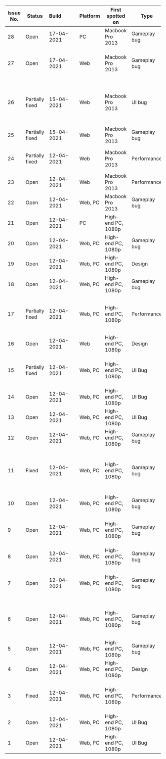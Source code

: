 | Issue No. | Status | Build&nbsp;&nbsp;&nbsp;&nbsp;&nbsp;&nbsp;&nbsp;&nbsp;&nbsp;&nbsp; | Platform | First spotted on | Type | Description&nbsp;&nbsp;&nbsp;&nbsp;&nbsp;&nbsp;&nbsp;&nbsp;&nbsp;&nbsp;&nbsp;&nbsp;&nbsp;&nbsp;&nbsp;&nbsp;&nbsp;&nbsp;&nbsp;&nbsp;&nbsp;&nbsp;&nbsp;&nbsp;&nbsp;&nbsp;&nbsp;&nbsp;&nbsp;&nbsp;&nbsp;&nbsp;&nbsp;&nbsp;&nbsp;&nbsp;&nbsp;&nbsp;&nbsp;&nbsp; | Repro steps&nbsp;&nbsp;&nbsp;&nbsp;&nbsp;&nbsp;&nbsp;&nbsp;&nbsp;&nbsp;&nbsp;&nbsp;&nbsp;&nbsp;&nbsp;&nbsp;&nbsp;&nbsp;&nbsp;&nbsp;&nbsp;&nbsp;&nbsp;&nbsp;&nbsp;&nbsp;&nbsp;&nbsp;&nbsp;&nbsp;&nbsp;&nbsp;&nbsp;&nbsp;&nbsp;&nbsp;&nbsp;&nbsp;&nbsp;&nbsp; | Impact on playtest | Fix Difficulty | Priority | Verified? | Comments&nbsp;&nbsp;&nbsp;&nbsp;&nbsp;&nbsp;&nbsp;&nbsp;&nbsp;&nbsp;&nbsp;&nbsp;&nbsp;&nbsp;&nbsp;&nbsp;&nbsp;&nbsp;&nbsp;&nbsp;&nbsp;&nbsp;&nbsp;&nbsp;&nbsp;&nbsp;&nbsp;&nbsp;&nbsp;&nbsp;&nbsp;&nbsp;&nbsp;&nbsp;&nbsp;&nbsp;&nbsp;&nbsp;&nbsp;&nbsp; | Hours worked |
| --- | --- | --- | --- | --- | --- | --- | --- | --- | --- | --- | --- | --- | --- |
| 28 | Open | 17-04-2021 | PC | Macbook Pro 2013 | Gameplay bug | Double attack power remains after respawning | Collect 2x power pickup, then die before the number depletes from 16 | Low | Easy | 7 |  |  |  |
| 27 | Open | 17-04-2021 | Web | Macbook Pro 2013 | Gameplay bug | Die may ignore collisions at low framerates | Launch game in fullscreen with high DPI on lower end hardware; attemp to collide with walls as often as possible | Medium | Medium | 5 |  |  |  |
| 26 | Partially fixed | 15-04-2021 | Web | Macbook Pro 2013 | UI bug | Button react to clicks in area above buttons | Attempt to click on buttons on high DPI setting on OSX | High | Medium | 2 | Yes | Buttons worked if resolution remains the same as when scene loaded; stop working after changing quality setting with Q (but can be reverted back to a working state by toggling the quality setting back). | 1.75 |
| 25 | Partially fixed | 15-04-2021 | Web | Macbook Pro 2013 | Gameplay bug | Die may drift away from board at low framerates | Launch game in fullscreen with high DPI on lower end hardware | High | Medium | 2 | Yes | Die maintains position but may ignore collisions | 0.5 |
| 24 | Partially fixed | 12-04-2021 | Web | Macbook Pro 2013 | Performance | Unsatisfactory performance in 720p on lower end devices (occasional stutters on PC, low framerate on Mac) | Scale down webpage using Ctrl + / - to render at a lower resolution | High | Hard | 3 | Yes | Quality setting and postprocessing now toggle along resolution change (introduced in fix 17) | 0.75 |
| 23 | Open | 12-04-2021 | Web | Macbook Pro 2013 | Performance | Missing FOV and shading in Web version on MacOS | Launch level on web version on Mac OS | Low | Medium | 8 |  |  |  |
| 22 | Open | 12-04-2021 | Web, PC | Macbook Pro 2013 | Gameplay bug | Audio clipping | Launch level | Medium | Medium | 5 |  |  |  |
| 21 | Open | 12-04-2021 | PC | High-end PC, 1080p |  | No way to quit the application without using Alf+F4 or force quitting | Any point after main menu | Low | Easy | 7 |  |  |  |
| 20 | Open | 12-04-2021 | Web, PC | High-end PC, 1080p | Gameplay bug | Label of lv4 pawn still active after defeating | Defeat them on a space they are about to move into. | Low | Medium | 8 |  |  |  |
| 19 | Open | 12-04-2021 | Web, PC | High-end PC, 1080p | Design | Enemy labels cast shadows unnecessarily | Launch level | Low | Easy | 7 |  |  |  |
| 18 | Open | 12-04-2021 | Web, PC | High-end PC, 1080p | Gameplay bug | Player name justified to the left on box; should be middle | Beat level after a player name was entered | Low | Easy | 7 |  |  |  |
| 17 | Partially fixed | 12-04-2021 | Web, PC | High-end PC, 1080p | Performance | Game always displays 1:1 to system's screen resolution, causing performance issues on high resolutions | Use zoom functionality in browser window, or enter fullscreen mode; pixels do not scale and internal render resolution is increased | High | Medium | 2 | Yes | Key to toggle resolution introduced. Does not work in WebGL fullscreen. | 0.75 |
| 16 | Open | 12-04-2021 | Web | High-end PC, 1080p | Design | Unnecessary quit button on Web version | Start game | Low | Easy | 7 |  |  |  |
| 15 | Partially fixed | 12-04-2021 | Web, PC | High-end PC, 1080p | UI Bug | Game not maintaining 16:9 aspect ratio when entering full screen, causing UI to break | Launch browser on non-16:9 monitor; Click on the full screen button on the published game page during a level | High | Easy | 1 | Yes | UI now plays better with aspect change. PC build settings changed. Web aspect ratio cannot be enforced. | 0.5 |
| 14 | Open | 12-04-2021 | Web, PC | High-end PC, 1080p | UI Bug | No antri-aliasing on screen after beating level | Beat level | Low | Easy | 7 |  |  |  |
| 13 | Open | 12-04-2021 | Web, PC | High-end PC, 1080p | UI Bug | Fade-in animation after beating level plays twice | Beat level | Low | Medium | 8 |  |  |  |
| 12 | Open | 12-04-2021 | Web, PC | High-end PC, 1080p | Gameplay bug | Movement indicator disappears under certain geometry like game boards | In a level, navigate die on top of one of the game boards | Low | Medium | 8 |  |  |  |
| 11 | Fixed | 12-04-2021 | Web, PC | High-end PC, 1080p | Gameplay bug | 2x attack UI element disappears one step too early, misleading the player | Collect power-up, attempt to defeat lvl 6 enemy when die displays value 6 on the step after the 2x UI panel disappears; it is still possible to defeat the enemy as ATK power is still 12 | High | Easy | 1 | Yes |  | 0.4 |
| 10 | Open | 12-04-2021 | Web, PC | High-end PC, 1080p | Gameplay bug | Numbers on enemy number labels flash black for one frame | Approach an enemy | Low | Easy | 7 |  |  |  |
| 9 | Open | 12-04-2021 | Web, PC | High-end PC, 1080p | Gameplay bug | Enemy power label no longer displays around an enemy | Not precisely known, but label will occasionally disappear after a while after playes keeps moving adjacent to an enemy | Low | Hard | 9 |  |  |  |
| 8 | Open | 12-04-2021 | Web, PC | High-end PC, 1080p | Gameplay bug | Enemy power labels enlarge then immediately shrink instead of remaining large | Approach an enemy | Low | Medium | 8 |  |  |  |
| 7 | Open | 12-04-2021 | Web, PC | High-end PC, 1080p | Gameplay bug | White movement indicator sometimes not adjacent to die | Press a key to move the die around the time of its rolling animation; the movement indicator will appear relative to the die's old position | Low | Hard | 9 |  |  |  |
| 6 | Open | 12-04-2021 | Web, PC | High-end PC, 1080p | Gameplay bug | Die stops in place, still reacts to enemies | Position die between a wall and enemy; direct die towards wall; die will stop and either continue taking damage from enemy or destroy it without moving. | Low | Hard | 9 |  |  |  |
| 5 | Open | 12-04-2021 | Web, PC | High-end PC, 1080p | Gameplay bug | Other tones audible in the bass sound samples | Launch level | Low | Easy | 7 |  |  |  |
| 4 | Open | 12-04-2021 | Web, PC | High-end PC, 1080p | Design | First note played in the level shout be a root note (1) - it is 5 instead | Launch level | Medium | Easy | 4 |  |  |  |
| 3 | Fixed | 12-04-2021 | Web, PC | High-end PC, 1080p | Performance | Slightly slow game tempo leaving gaps between beats in audio | Launch level | High | Medium | 2 | Yes | StartCoroutine in Metronome replaced with InvokeRepeating, but if Framerate is low this can lead to game breaking glitches with die movement (see issue 25) | 2 |
| 2 | Open | 12-04-2021 | Web, PC | High-end PC, 1080p | UI Bug | Player name can be left empty and won't appear after beating level | Start new game - Click play without entering name. | Low | Easy | 7 |  |  |  |
| 1 | Open | 12-04-2021 | Web, PC | High-end PC, 1080p | UI Bug | Blurry text in menus affecting readability | Launch game | Low | Easy | 7 |  |  |  |
